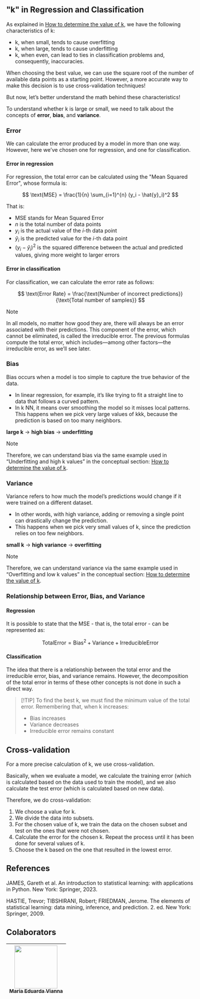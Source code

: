 ## "k" in Regression and Classification

As explained in [How to determine the value of k](../concepts/3.how_to_determine_the_value_of_k.md), we have the following characteristics of k:

-	k, when small, tends to cause overfitting
-	k, when large, tends to cause underfitting
-	k, when even, can lead to ties in classification problems and, consequently, inaccuracies.

When choosing the best value, we can use the square root of the number of available data points as a starting point. However, a more accurate way to make this decision is to use cross-validation techniques!

But now, let’s better understand the math behind these characteristics!

To understand whether k is large or small, we need to talk about the concepts of **error**, **bias**, and **variance**.

### Error
We can calculate the error produced by a model in more than one way. However, here we’ve chosen one for regression, and one for classification.

#### Error in regression
For regression, the total error can be calculated using the "Mean Squared Error", whose formula is:

$$
\text{MSE} = \frac{1}{n} \sum_{i=1}^{n} (y_i - \hat{y}_i)^2
$$

That is:
-	$\text{MSE}$ stands for Mean Squared Error
-	$n$ is the total number of data points
-	$y_i$ is the actual value of the $i$-th data point
-	$\hat{y}_i$ is the predicted value for the $i$-th data point
-	$(y_i - \hat{y}_i)^2$ is the squared difference between the actual and predicted values, giving more weight to larger errors

#### Error in classification

For classification, we can calculate the error rate as follows:

$$
\text{Error Rate} = \frac{\text{Number of incorrect predictions}}{\text{Total number of samples}}
$$

> [!NOTE]
> In all models, no matter how good they are, there will always be an error associated with their predictions. This component of the error, which cannot be eliminated, is called the irreducible error. The previous formulas compute the total error, which includes—among other factors—the irreducible error, as we’ll see later.

### Bias

Bias occurs when a model is too simple to capture the true behavior of the data.
-	In linear regression, for example, it’s like trying to fit a straight line to data that follows a curved pattern.
-	In k NN, it means over smoothing the model so it misses local patterns. This happens when we pick very large values of kkk, because the prediction is based on too many neighbors.
  
**large k** → **high bias** → **underfitting**

> [!NOTE]
> Therefore, we can understand bias via the same example used in “Underfitting and high k values” in the conceptual section: [How to determine the value of k](../concepts/3.how_to_determine_the_value_of_k.md).

### Variance

Variance refers to how much the model’s predictions would change if it were trained on a different dataset.

-	In other words, with high variance, adding or removing a single point can drastically change the prediction.
-	This happens when we pick very small values of k, since the prediction relies on too few neighbors.
  
**small k** → **high variance** → **overfitting**
> [!NOTE]
> Therefore, we can understand variance via the same example used in “Overfitting and low k values” in the conceptual section: [How to determine the value of k](../concepts/3.how_to_determine_the_value_of_k.md).

### Relationship between Error, Bias, and Variance

#### Regression
It is possible to state that the MSE - that is, the total error - can be represented as:

$$
\text{TotalError}=\text{Bias}^2+\text{Variance}+\text{IrreducibleError}
$$

#### Classification
The idea that there is a relationship between the total error and the irreducible error, bias, and variance remains. However, the decomposition of the total error in terms of these other concepts is not done in such a direct way.

> [!TIP] To find the best k, we must find the minimum value of the total error. Remembering that, when k increases:
> - Bias increases
> - Variance decreases
> - Irreducible error remains constant

## Cross-validation

For a more precise calculation of k, we use cross-validation.

Basically, when we evaluate a model, we calculate the training error (which is calculated based on the data used to train the model), and we also calculate the test error (which is calculated based on new data).

Therefore, we do cross-validation:
1.	We choose a value for k.
2.	We divide the data into subsets.
3.	For the chosen value of k, we train the data on the chosen subset and test on the ones that were not chosen.
4.	Calculate the error for the chosen k. Repeat the process until it has been done for several values of k.
5.	Choose the k based on the one that resulted in the lowest error.

## References
JAMES, Gareth et al. An introduction to statistical learning: with applications in Python. New York: Springer, 2023.

HASTIE, Trevor; TIBSHIRANI, Robert; FRIEDMAN, Jerome. The elements of statistical learning: data mining, inference, and prediction. 2. ed. New York: Springer, 2009.

## Colaborators
| [<img loading="lazy" src="https://avatars.githubusercontent.com/u/160762179?v=4" width=115><br><sub>Maria Eduarda Vianna</sub>](https://github.com/mevianna) | 
| :---: | 


